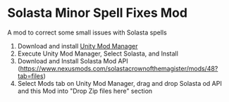 # Solasta Minor Spell Fixes Mod

A mod to correct some small issues with Solasta spells

1. Download and install [Unity Mod Manager](https://www.nexusmods.com/site/mods/21)
2. Execute Unity Mod Manager, Select Solasta, and Install
3. Download and Install Solasta Mod API
(https://www.nexusmods.com/solastacrownofthemagister/mods/48?tab=files)
3. Select Mods tab on Unity Mod Manager, drag and drop Solasta od API and this Mod into "Drop Zip files here" section